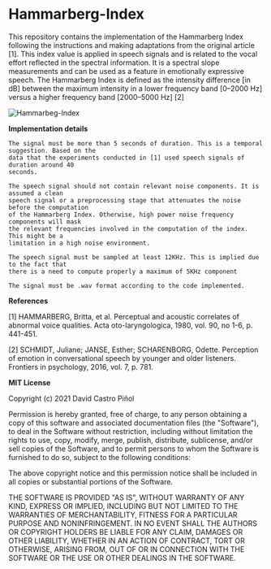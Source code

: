 # Hammarberg-Index

This repository contains the implementation of the Hammarberg Index following the instructions and making adaptations from
the original article [1]. This index value is applied in speech signals and is related to the vocal effort reflected in the
spectral information. It is a spectral slope measurements and can be used as a feature in emotionally expressive speech.
The Hammarberg Index is defined as the intensity difference [in dB] between the maximum intensity in a
lower frequency band [0–2000 Hz] versus a higher frequency band [2000–5000 Hz] [2]

![Hammarbeg-Index](https://user-images.githubusercontent.com/55755680/135444548-2c458fa8-5e0a-4900-b33e-dbd1daa1c6a8.png)

**Implementation details**

    The signal must be more than 5 seconds of duration. This is a temporal suggestion. Based on the
    data that the experiments conducted in [1] used speech signals of duration around 40
    seconds. 

    The speech signal should not contain relevant noise components. It is assumed a clean
    speech signal or a preprocessing stage that attenuates the noise before the computation
    of the Hammarberg Index. Otherwise, high power noise frequency components will mask
    the relevant frequencies involved in the computation of the index. This might be a
    limitation in a high noise environment. 

    The speech signal must be sampled at least 12KHz. This is implied due to the fact that
    there is a need to compute properly a maximum of 5KHz component

    The signal must be .wav format according to the code implemented.


**References**

[1] HAMMARBERG, Britta, et al. Perceptual and acoustic correlates of abnormal voice
    qualities. Acta oto-laryngologica, 1980, vol. 90, no 1-6, p. 441-451.
    
[2] SCHMIDT, Juliane; JANSE, Esther; SCHARENBORG, Odette. Perception of emotion in
    conversational speech by younger and older listeners. Frontiers in psychology, 2016, vol. 7,
    p. 781.
    

**MIT License**

Copyright (c) 2021 David Castro Piñol

Permission is hereby granted, free of charge, to any person obtaining a copy
of this software and associated documentation files (the "Software"), to deal
in the Software without restriction, including without limitation the rights
to use, copy, modify, merge, publish, distribute, sublicense, and/or sell
copies of the Software, and to permit persons to whom the Software is
furnished to do so, subject to the following conditions:

The above copyright notice and this permission notice shall be included in all
copies or substantial portions of the Software.

THE SOFTWARE IS PROVIDED "AS IS", WITHOUT WARRANTY OF ANY KIND, EXPRESS OR
IMPLIED, INCLUDING BUT NOT LIMITED TO THE WARRANTIES OF MERCHANTABILITY,
FITNESS FOR A PARTICULAR PURPOSE AND NONINFRINGEMENT. IN NO EVENT SHALL THE
AUTHORS OR COPYRIGHT HOLDERS BE LIABLE FOR ANY CLAIM, DAMAGES OR OTHER
LIABILITY, WHETHER IN AN ACTION OF CONTRACT, TORT OR OTHERWISE, ARISING FROM,
OUT OF OR IN CONNECTION WITH THE SOFTWARE OR THE USE OR OTHER DEALINGS IN THE
SOFTWARE.
